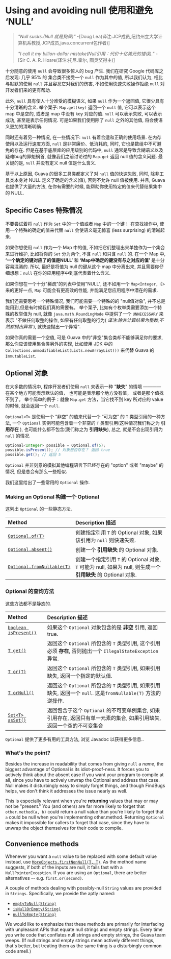 # Using and avoiding null 使用和避免 ‘NULL’

> *"Null sucks.(Null 就是狗屎)"* -[Doug Lea(译注:JCP成员,纽约州立大学计算机系教授,JCP成员,java.concurrent包作者)]
>
> *"I call it my billion-dollar mistake(Null引用：代价十亿美元的错误)."* - [Sir C. A. R. Hoare(译注:托尼.霍尔, 图灵奖得主)]

十分随意的使用 `null` 会导致很多惊人的 bug 产生. 我们在研究 Google 代码库之后发现:
几乎 95% 的 集合类不接受一个 `null` 作为其中的值, 所以我们认为, 相比与默默的使用 `null` 
并且容忍它对我们的伤害, 不如使用快速失败操作拒绝 `null` 对开发者们来的更有帮助.

此外, `null` 具有使人十分难受的模糊语义, 如果 `null` 作为一个返回值, 它很少具有十分清晰的含义.
举个栗子: `Map.get(key)` 返回一个 `null` 值, 它可以表示这个 map 中是空的, 或者是 map 
中没有 key 对应的值. `null` 可以表示失败, 可以表示成功, 甚至是表示任何情况.
可是如果我们使用除了 `null` 之外的其他值, 将会使语义更加的清晰明确.

同时还有着另一种情况, 在一些情况下: `null` 有着合适和正确的使用场景.
在内存使用以及运行速度方面, `null` 是非常廉价、低消耗的, 同时, 它也是数组中不可避免的存在.
但是在基于底层库的应用级别的代码中, `null` 通常是导致含糊语义以及疑难bug的罪魁祸首,
就像我们之前讨论过的 `Map.get` 返回 null 值的含义问题. 最关键的是, `null` 并没有定义 null 值是什么含义.

基于以上原因, Guava 的很多工具类都定义了对 `null` 值的快速失败, 同时, 
除非工具类本身对 NULL 定义了确定的含义(值), 否则不允许 null 值被使用.
并且, Guava 也提供了大量的方法, 在你有需要的时候, 能帮助你使用特定的值来代替结果集中的 NULL.

## Specific Cases 特殊情况

不要尝试着将 `null` 作为 `Set` 中的一个值或者 `Map` 中的一个键！ 在查找操作中, 
使用一个特殊的确定的值来代替 `null` 会使语义毫无惊喜 (less surprising) 的清晰起来.

如果你想使用 `null` 作为一个 Map 中的值, 不如把它们整理出来单独作为一个集合来进行维护,
比如将你的 `Set` 分为两个, 不含 `null` 和只含 `null` 的. 在一个 Map 中, **‘一个确定的键对应了的值是NULL’** 和
 **‘Map中确定的键没有与之对应的值’** 是十分容易混淆的. 所以, 最好是将值为 null 的键从这个 map 中分离出来,
 并且需要你仔细想想：`null` 在你的应用程序中到底代表着什么含义.

如果你想在一个十分"稀疏"的列表中使用"NULL", 还不如用一个 `Map<Integer, E>` 来的更好一点,
`Map` 可能会有更高效的性能, 并能满足您应用程序中潜在的需求.

我们还需要思考一个特殊情况, 我们可能需要一个特殊的的 "null值对象", 并不总是能用到,但是有时候我们真的需要有。
举个栗子, 比如有个枚举类需要添加一个特殊的枚举值为 null, 就像 `java.math.RoundingMode` 中提供了一个 `UNNECESSARY` 来表示 "不做任何取整的操作,
如果有任何取整的行为( _译注:除非计算结果为整数,不然都抛出异常_ ), 就快速抛出一个异常".

如果你真的需要一个空值, 可是 Guava 中的"非空"集合类却不能够满足你的要求,
那么你应该使用集合类另外的实现, 比如使用 JDK 中的 `Collections.unmodifiableList(Lists.newArrayList())`
来代替 Guava 的 `ImmutableList`.

## Optional 对象

在大多数的情况中, 程序开发者们使用 `null` 来表示一种 "**缺失**" 的情境 ———— 
在某个地方可能表示默认的值， 也可能是表示那个地方没有值， 或者是那个值找不到了。
举个简单的例子：就像 `Map.get` 方法，当它找不到 key 所对应的 value 的时候, 就会返回一个 `null`.

`Optional<T>` 是使用一个 “非空” 的值来代替一个 “可为空” 的 `T` 类型引用的一种方法, 
一个 `Optional` 实例可能包含着一个非空的 `T` 类型引用(这种情况我们称之为 **引用存在** ),
也可能什么都不包含(我们称之为 **引用缺失**), 总之, 就是不会出现引用为 `null` 的情况.

```java
Optional<Integer> possible = Optional.of(5);
possible.isPresent(); // 对象是否存在？ 返回 true
possible.get(); // 返回 5
```

`Optional` 并非刻意的模拟其他编程语言下已经存在的 "option" 或者 "maybe" 的情况,
但是总会有那么一些相似.

我们这里给出了一些常用的 `Optional` 操作.

### Making an Optional 构建一个 Optional

这列出 `Optional` 的一些静态方法.

Method                       | Description 描述
:--------------------------- | :----------
[`Optional.of(T)`]           | 创建指定引用 `T` 的 Optional 对象, 如果该引用为 `null` 则快速失败.
[`Optional.absent()`]        | 创建一个 **引用缺失** 的 Optional 对象.
[`Optional.fromNullable(T)`] | 创建一个指定引用 `T` 的 Optional 对象, `T` 可能为 null, 如果为 null, 则生成一个 **引用缺失** 的 Optional 对象.

### Optional 的查询方法

这些方法都不是静态的.

Method                  | Description 描述
:---------------------- | :----------
[`boolean isPresent()`] | 如果这个 `Optional` 对象包含的是 **非空** 引用, 返回 true.
[`T get()`]             | 返回这个 `Optional` 所包含的 `T` 类型引用,  这个引用必须 **存在**, 否则抛出一个 `IllegalStateException` 异常.
[`T or(T)`]             | 返回这个 `Optional` 所包含的 `T` 类型引用, 如果引用缺失, 返回一个指定的默认值.
[`T orNull()`]          | 返回这个 `Optional` 所包含的 `T` 类型引用, 如果引用缺失, 返回一个 `null`. 这是`fromNullable(T)` 方法的逆操作.
[`Set<T> asSet()`]      | 返回包含于这个 `Optional` 的不可变单例集合, 如果引用存在, 返回只有单一元素的集合, 如果引用缺失, 返回一个空的不可变集合

`Optional` 提供了更多有用的工具方法, 浏览 Javadoc 以获得更多信息..

### What's the point?

Besides the increase in readability that comes from giving `null` a _name_, the
biggest advantage of Optional is its idiot-proof-ness. It forces you to actively
think about the absent case if you want your program to compile at all, since
you have to actively unwrap the Optional and address that case. Null makes it
disturbingly easy to simply forget things, and though FindBugs helps, we don't
think it addresses the issue nearly as well.

This is especially relevant when you're **returning** values that may or may not
be "present." You (and others) are far more likely to forget that
`other.method(a, b)` could return a null value than you're likely to forget that
`a` could be null when you're implementing other.method. Returning `Optional`
makes it impossible for callers to forget that case, since they have to unwrap
the object themselves for their code to compile.

## Convenience methods

Whenever you want a `null` value to be replaced with some default value instead,
use [`MoreObjects.firstNonNull(T, T)`]. As the method name suggests, if both of
the inputs are null, it fails fast with a `NullPointerException`. If you are
using an `Optional`, there are better alternatives -- e.g. `first.or(second)`.

A couple of methods dealing with possibly-null `String` values are provided in
`Strings`. Specifically, we provide the aptly named:

*   [`emptyToNull(String)`]
*   [`isNullOrEmpty(String)`]
*   [`nullToEmpty(String)`]

We would like to emphasize that these methods are primarily for interfacing with
unpleasant APIs that equate null strings and empty strings. Every time _you_
write code that conflates null strings and empty strings, the Guava team weeps.
(If null strings and empty strings mean actively different things, that's
better, but treating them as the same thing is a disturbingly common code
smell.)

[Doug Lea]: http://en.wikipedia.org/wiki/Doug_Lea
[Sir C. A. R. Hoare]: http://en.wikipedia.org/wiki/C._A._R._Hoare
[`Optional.of(T)`]: http://google.github.io/guava/releases/snapshot/api/docs/com/google/common/base/Optional.html#of-T-
[`Optional.absent()`]: http://google.github.io/guava/releases/snapshot/api/docs/com/google/common/base/Optional.html#absent--
[`Optional.fromNullable(T)`]: http://google.github.io/guava/releases/snapshot/api/docs/com/google/common/base/Optional.html#fromNullable-T-
[`boolean isPresent()`]: http://google.github.io/guava/releases/snapshot/api/docs/com/google/common/base/Optional.html#isPresent--
[`T get()`]: http://google.github.io/guava/releases/snapshot/api/docs/com/google/common/base/Optional.html#get--
[`T or(T)`]: http://google.github.io/guava/releases/snapshot/api/docs/com/google/common/base/Optional.html#or-T-
[`T orNull()`]: http://google.github.io/guava/releases/snapshot/api/docs/com/google/common/base/Optional.html#orNull--
[`Set<T> asSet()`]: http://google.github.io/guava/releases/snapshot/api/docs/com/google/common/base/Optional.html#asSet--
[`MoreObjects.firstNonNull(T, T)`]: http://google.github.io/guava/releases/snapshot/api/docs/com/google/common/base/MoreObjects.html#firstNonNull-T-T-
[`emptyToNull(String)`]: http://google.github.io/guava/releases/snapshot/api/docs/com/google/common/base/Strings.html#emptyToNull-java.lang.String-
[`isNullOrEmpty(String)`]: http://google.github.io/guava/releases/snapshot/api/docs/com/google/common/base/Strings.html#isNullOrEmpty-java.lang.String-
[`nullToEmpty(String)`]: http://google.github.io/guava/releases/snapshot/api/docs/com/google/common/base/Strings.html#nullToEmpty-java.lang.String-
